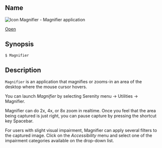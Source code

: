 ## Name

![Icon](/res/icons/16x16/app-magnifier.png) Magnifier - Magnifier application

[Open](file:///bin/Magnifier)

## Synopsis

```**sh
$ Magnifier
```

## Description

`Magnifier` is an application that magnifies or zooms-in an area of the desktop where the mouse cursor hovers.

You can launch _Magnifier_ by selecting Serenity menu -> Utilities -> Magnifier.

Magnifier can do 2x, 4x, or 8x zoom in realtime. Once you feel that the area being captured is just right, you can pause capture by pressing the shortcut key Spacebar.

For users with slight visual impairment, Magnifier can apply several filters to the captured image. Click on the _Accessibility_ menu and select one of the impairment categories available on the drop-down list.
